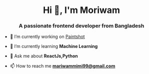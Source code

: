 <h1 align="center">Hi 👋, I'm Moriwam</h1>
<h3 align="center">A passionate frontend developer from Bangladesh</h3>

- 🔭 I’m currently working on [Paintshot](https://github.com/moriwam01/project)

- 🌱 I’m currently learning **Machine Learning**

- 💬 Ask me about **ReactJs,Python**

- 📫 How to reach me **mariwammimi99@gmail.com**

